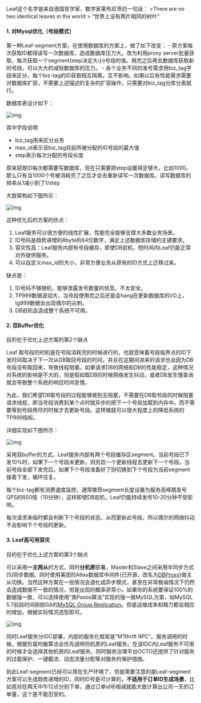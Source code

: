 Leaf这个名字是来自德国哲学家、数学家莱布尼茨的一句话： >There are no two identical leaves in the world > “世界上没有两片相同的树叶”



#### 1. 对Mysql优化（号段模式）

第一种Leaf-segment方案，在使用数据库的方案上，做了如下改变： - 原方案每次获取ID都得读写一次数据库，造成数据库压力大。改为利用proxy server批量获取，每次获取一个segment(step决定大小)号段的值。用完之后再去数据库获取新的号段，可以大大的减轻数据库的压力。 - 各个业务不同的发号需求用biz_tag字段来区分，每个biz-tag的ID获取相互隔离，互不影响。如果以后有性能需求需要对数据库扩容，不需要上述描述的复杂的扩容操作，只需要对biz_tag分库分表就行。



数据库表设计如下：

![img](http://pcc.huitogo.club/f3fbd3780a613c05bc51f1aeb2867a9a)



其中字段说明

- biz_tag用来区分业务
- max_id表示该biz_tag目前所被分配的ID号段的最大值
- step表示每次分配的号段长度



原来获取ID每次都需要写数据库，现在只需要把step设置得足够大，比如1000。那么只有当1000个号被消耗完了之后才会去重新读写一次数据库。读写数据库的频率从1减小到了1/step



大致架构如下图所示：

![img](http://pcc.huitogo.club/c521b1a76a25763d4193f8ddc371321f)



这种优化后的方案的优点：

1. Leaf服务可以很方便的线性扩展，性能完全能够支撑大多数业务场景。
2. ID号码是趋势递增的8byte的64位数字，满足上述数据库存储的主键要求。
3. 容灾性高：Leaf服务内部有号段缓存，即使DB宕机，短时间内Leaf仍能正常对外提供服务。
4. 可以自定义max_id的大小，非常方便业务从原有的ID方式上迁移过来。



缺点是：

1. ID号码不够随机，能够泄露发号数量的信息，不太安全。
2. TP999数据波动大，当号段使用完之后还是会hang在更新数据库的I/O上，tg999数据会出现偶尔的尖刺。
3. DB宕机会造成整个系统不可用。



#### 2. 双Buffer优化

目的在于优化上述方案的第2个缺点



Leaf 取号段的时机是在号段消耗完的时候进行的，也就意味着号段临界点的ID下发时间取决于下一次从DB取回号段的时间，并且在这期间进来的请求也会因为DB号段没有取回来，导致线程阻塞。如果请求DB的网络和DB的性能稳定，这种情况对系统的影响是不大的，但是假如取DB的时候网络发生抖动，或者DB发生慢查询就会导致整个系统的响应时间变慢。



为此，我们希望DB取号段的过程能够做到无阻塞，不需要在DB取号段的时候阻塞请求线程，即当号段消费到某个点时就异步的把下一个号段加载到内存中。而不需要等到号段用尽的时候才去更新号段。这样做就可以很大程度上的降低系统的TP999指标。



详细实现如下图所示：

![img](http://pcc.huitogo.club/72ea87bd0bbdd7a03f4a681f2716ce3e)



采用双buffer的方式，Leaf服务内部有两个号段缓存区segment。当前号段已下发10%时，如果下一个号段未更新，则另启一个更新线程去更新下一个号段。当前号段全部下发完后，如果下个号段准备好了则切换到下个号段为当前segment接着下发，循环往复。



每个biz-tag都有消费速度监控，通常推荐segment长度设置为服务高峰期发号QPS的600倍（10分钟），这样即使DB宕机，Leaf仍能持续发号10-20分钟不受影响。

每次请求来临时都会判断下个号段的状态，从而更新此号段，所以偶尔的网络抖动不会影响下个号段的更新。



#### 3. Leaf高可用容灾

目的在于优化上述方案的第3个缺点



可以采用**一主两从**的方式，同时**分机房**部署，Master和Slave之间采用半同步方式[5]同步数据。同时使用美团的Atlas数据库中间件(已开源，改名为[DBProxy](http://tech.meituan.com/dbproxy-introduction.html))做主从切换。当然这种方案在一些情况会退化成异步模式，甚至在非常极端情况下仍然会造成数据不一致的情况，但是出现的概率非常小。如果你的系统要保证100%的数据强一致，可以选择使用“类Paxos算法”实现的强一致MySQL方案，如MySQL 5.7前段时间刚刚GA的[MySQL Group Replication](https://dev.mysql.com/doc/refman/5.7/en/group-replication.html)。但是运维成本和精力都会相应的增加，根据实际情况选型即可。

![img](http://pcc.huitogo.club/c97b23a52242db680576623b1284f149)



同时Leaf服务分IDC部署，内部的服务化框架是“MTthrift RPC”。服务调用的时候，根据负载均衡算法会优先调用同机房的Leaf服务。在该IDC内Leaf服务不可用的时候才会选择其他机房的Leaf服务。同时服务治理平台OCTO还提供了针对服务的过载保护、一键截流、动态流量分配等对服务的保护措施。



到此Leaf-segment已经可以用在生产环境了，但是需要注意的是Leaf-segment方案可以生成趋势递增的ID，同时ID号是可计算的，**不适用于订单ID生成场景**，比如竞对在两天中午12点分别下单，通过订单id号相减就能大致计算出公司一天的订单量，这个是不能忍受的。